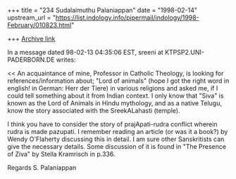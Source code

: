 +++
title = "234 Sudalaimuthu Palaniappan"
date = "1998-02-14"
upstream_url = "https://list.indology.info/pipermail/indology/1998-February/010823.html"

+++
[Archive link](https://list.indology.info/pipermail/indology/1998-February/010823.html)

In a message dated 98-02-13 04:35:06 EST, sreeni at KTPSP2.UNI-PADERBORN.DE
writes:

<< An acquaintance of mine, Professor in Catholic Theology, is looking for
 references/information about; "Lord of animals" (hope I got the right word
 in english! in German: Herr der Tiere) in various religions and asked me,
 if I could tell something about it from Indian context. I only know that
 "Siva" is known as the Lord of Animals in Hindu mythology, and as a native
 Telugu, know the story associated with the SreekALahasti (temple).
  >>
I think you have to consider the story of prajApati-rudra conflict  wherein
rudra is made pazupati. I remember reading an article (or was it a book?) by
Wendy O'Flaherty discussing this in detail. I am sure other Sanskritists can
give the necessary details. Some discussion of it is found in "The Presence of
Ziva" by Stella Kramrisch in p.336.

Regards
S. Palaniappan



